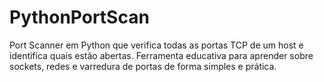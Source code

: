 # PythonPortScan
Port Scanner em Python que verifica todas as portas TCP de um host e identifica quais estão abertas. Ferramenta educativa para aprender sobre sockets, redes e varredura de portas de forma simples e prática.
